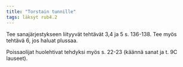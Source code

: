 ```yaml
---
title: "Torstain tunnille"
tags: läksyt rub4.2
---
```


Tee sanajärjestykseen liityyvät tehtävät 3,4 ja 5 s. 136-138. Tee myös tehtävä 6, jos haluat plussaa.

Poissaolijat huolehtivat tehdyksi myös s. 22-23 (käännä sanat ja t. 9C lauseet).